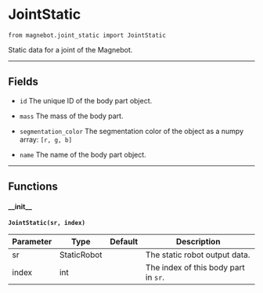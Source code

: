 # JointStatic

`from magnebot.joint_static import JointStatic`

Static data for a joint of the Magnebot.

***

## Fields

- `id` The unique ID of the body part object.

- `mass` The mass of the body part.

- `segmentation_color` The segmentation color of the object as a numpy array: `[r, g, b]`

- `name` The name of the body part object.

***

## Functions

#### \_\_init\_\_

**`JointStatic(sr, index)`**

| Parameter | Type | Default | Description |
| --- | --- | --- | --- |
| sr |  StaticRobot |  | The static robot output data. |
| index |  int |  | The index of this body part in `sr`. |

